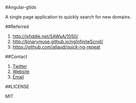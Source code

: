 #Angular-gtlds

A single page application to quickly search for new domains.

##Referred

1. http://jsfiddle.net/SAWsA/1050/
1. http://binarymuse.github.io/ngInfiniteScroll/
1. https://github.com/allaud/quick-ng-repeat

##Contact

1. [Twitter](http://twitter.com/techiejayk)
1. [Website](http://jaykanakiya.com/)
1. [Email](mailto:kanakiyajay@gmail.com)

##LICENSE

MIT